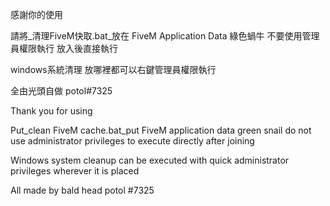 感謝你的使用

請將_清理FiveM快取.bat_放在 FiveM Application Data 綠色蝸牛 不要使用管理員權限執行 放入後直接執行


windows系統清理 放哪裡都可以右鍵管理員權限執行 

全由光頭自做 potol#7325


Thank you for using

Put_clean FiveM cache.bat_put FiveM application data green snail do not use administrator privileges to execute directly after joining


Windows system cleanup can be executed with quick administrator privileges wherever it is placed

All made by bald head potol #7325

